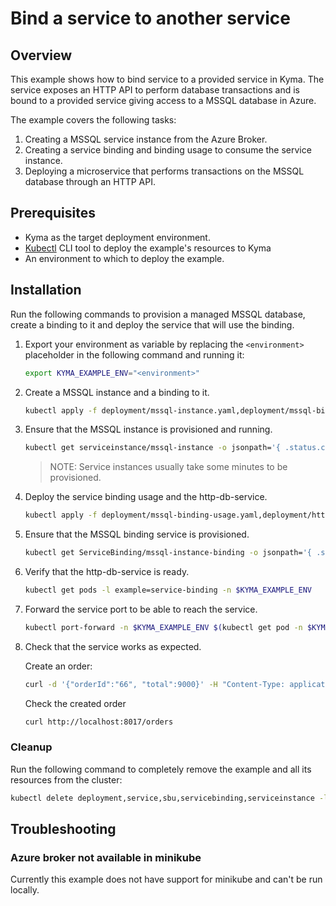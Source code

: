 # Bind a service to another service

## Overview

This example shows how to bind service to a provided service in Kyma.
The service exposes an HTTP API to perform database transactions and is bound to a provided service giving access to a MSSQL database in Azure.

The example covers the following tasks:

1. Creating a MSSQL service instance from the Azure Broker.
2. Creating a service binding and binding usage to consume the service instance.
3. Deploying a microservice that performs transactions on the MSSQL database through an HTTP API.

## Prerequisites

- Kyma as the target deployment environment.
- [Kubectl](https://kubernetes.io/docs/tasks/tools/install-kubectl/) CLI tool to deploy the example's resources to Kyma
- An environment to which to deploy the example.

## Installation

Run the following commands to provision a managed MSSQL database, create a binding to it and deploy the service that will use the binding.

1. Export your environment as variable by replacing the `<environment>` placeholder in the following command and running it:
    ```bash
    export KYMA_EXAMPLE_ENV="<environment>"
    ```

2. Create a MSSQL instance and a binding to it.
    ```bash
    kubectl apply -f deployment/mssql-instance.yaml,deployment/mssql-binding.yaml -n $KYMA_EXAMPLE_ENV
    ```

3. Ensure that the MSSQL instance is provisioned and running.
    ```bash
    kubectl get serviceinstance/mssql-instance -o jsonpath='{ .status.conditions[0].reason }' -n $KYMA_EXAMPLE_ENV
    ```
    > NOTE: Service instances usually take some minutes to be provisioned.

4. Deploy the service binding usage and the http-db-service.
    ```bash
    kubectl apply -f deployment/mssql-binding-usage.yaml,deployment/http-db-service.yaml -n $KYMA_EXAMPLE_ENV
    ```

5. Ensure that the MSSQL binding service is provisioned.
    ```bash
    kubectl get ServiceBinding/mssql-instance-binding -o jsonpath='{ .status.conditions[0].reason }' -n $KYMA_EXAMPLE_ENV
    ```
6. Verify that the http-db-service is ready.
    ```bash
    kubectl get pods -l example=service-binding -n $KYMA_EXAMPLE_ENV
    ```

7. Forward the service port to be able to reach the service.
    ```bash
    kubectl port-forward -n $KYMA_EXAMPLE_ENV $(kubectl get pod -n $KYMA_EXAMPLE_ENV -l example=service-binding | grep http-db-service | awk '{print $1}') 8017
    ```
8. Check that the service works as expected.
    
    Create an order:
    ```bash
    curl -d '{"orderId":"66", "total":9000}' -H "Content-Type: application/json" -X POST http://localhost:8017/orders
    ```
    Check the created order
    ```bash
    curl http://localhost:8017/orders
    ```

### Cleanup

Run the following command to completely remove the example and all its resources from the cluster:

```bash
kubectl delete deployment,service,sbu,servicebinding,serviceinstance -l example=service-binding -n $KYMA_EXAMPLE_ENV
```

## Troubleshooting

### Azure broker not available in minikube

Currently this example does not have support for minikube and can't be run locally.